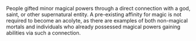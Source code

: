 People gifted minor magical powers through a direct connection with a god, saint, or other supernatural entity. A pre-existing affinity for magic is not required to become an acolyte, as there are examples of both non-magical mortals and individuals who already possessed magical powers gaining abilities via such a connection.